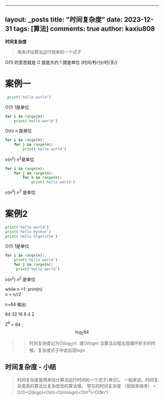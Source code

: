 
---
layout: _posts
title: "时间复杂度"
date:   2023-12-31
tags: [算法]
comments: true
author: kaxiu808  
--- 
**时间复杂度**
> 用来评估算法运行效率的一个式子

O(1)  的意思就是   O 就是大约    1 就是单位  (时间/秒/分/时/天/)
# 案例一
```python
 print('hello world')         
```                  
O(1)             		  1是单位
```python
for i in range(n):
	print('hello world')      
```
O(n)						 n 是单位
```python
for i in range(n):
	for j in range(n):		 
		print('hello world')
```
o($n^2$)                 $n^2$是单位
```python
for i in range(n):
	for j in range(n):
		for k in range(n):     
			print('hello world')
```
o($n^3$)		 			 $n^3$ 是单位

# 案例2

```python
print('hello world')
print('hello Python')                  
print('hello Algorithm')
```
O(1)             				1是单位
```python
for i in range(n):
	print('hello world')         
	for j in range(n):
	 print('hello world')
```
o($n^2$)    						 $n^2$ 是单位


while n >1:
	print(n)							
	n = n//2 

n=64 输出:

64		32  16 	8	4	2


$2^6$ = 64 ;
$$\log_{2}{64}$$		

>>时间复杂度记为O($\log_{2}n$）或O(logn)
>> 当算法过程出现循环折半的时候，复杂度式子中会出现logn


时间复杂度 - 小结
-- 

>时间复杂度是用来估计算法运行时间的一个式子(单位)。
> 一般来说，时间复杂度高的算法比复杂度低的算法慢。
> 常见的时间复杂度 （按效率排序）
	> O(1)<O(logn)<O(n)<O(nlongn)<O($n^2$)<O($n^)

<!--stackedit_data:
eyJoaXN0b3J5IjpbLTU0MzEzNzA0LDEwNTAzMjg5OTMsLTE5ND
QwMjk1NjUsMTk0MzI3OTQ5LDE4MjIyNDI1OTksOTYwNjU4NzEx
LDU3NTkxOTMxNiwxNjUwNDM2Mzk3LDE2Mjg2MjQyMTgsMTIyMz
c5MjM1NCwtMTExNjQxMzE2MiwxMjAxOTY2NjYzLC01NDA5Nzc1
MzEsMTIyMTMwODc5MiwxMTI3OTk0ODA1LC0xODQ3NjU0NTExLC
01ODQ1Mjk3MjMsLTU3MTkwNDA4M119
-->